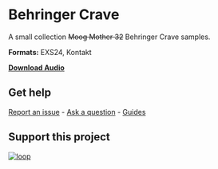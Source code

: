 
# Behringer Crave

A small collection ~~Moog Mother 32~~ Behringer Crave samples. 

   **Formats:** EXS24, Kontakt

**[Download Audio](https://github.com/publicsamples/Behringer-Crave/releases/tag/1.0)**



## **Get help**

[Report an issue](https://github.com/publicsamples/home/issues) - [Ask a question](https://github.com/publicsamples/home/discussions) - [Guides](https://github.com/publicsamples/home/wiki)

## **Support this project**

[
![loop](https://www.modularsamples.com/img/ulp.jpg)
](https://www.modularsamples.com/untitled-loop-project/)

